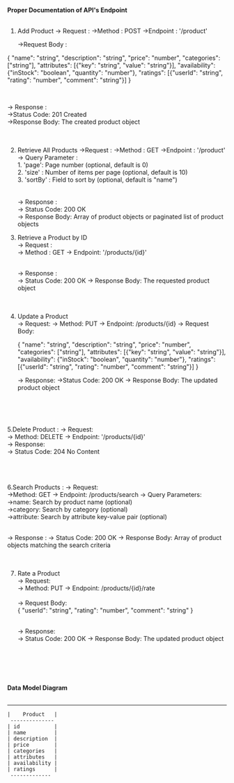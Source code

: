 <b>Proper Documentation of API's Endpoint</b> <br><br>

1. Add Product
   -> Request :
      ->Method : POST
      ->Endpoint : '/product'

      ->Request Body :

{
    "name": "string",
    "description": "string",
    "price": "number",
    "categories": ["string"],
    "attributes": [{"key": "string", "value": "string"}],
    "availability": {"inStock": "boolean", "quantity": "number"},
    "ratings": [{"userId": "string", "rating": "number", "comment": "string"}]
 }

<br>

 -> Response : <br>
->Status Code: 201 Created <br>
->Response Body: The created product object <br><br><br>

2. Retrieve All Products
   ->Request :
      ->Method : GET
      ->Endpoint : '/product' <br>
      -> Query Parameter : <br>
           1. 'page': Page number (optional, default is 0) <br>
           2. 'size' : Number of items per page (optional, default is 10)<br>
           3. 'sortBy' : Field to sort by (optional, default is "name")<br>
   <br><br>
   -> Response : <br>
     -> Status Code: 200 OK <br>
     -> Response Body: Array of product objects or paginated list of product objects


3. Retrieve a Product by ID <br>
   -> Request : <br>
       -> Method : GET
       -> Endpoint: '/products/{id}' <br><br>

   -> Response : <br>
     -> Status Code: 200 OK
     -> Response Body: The requested product object
     <br><br><br>

4. Update a Product <br>
   -> Request:
      -> Method: PUT
       -> Endpoint: /products/{id}
       -> Request Body:

   {
    "name": "string",
    "description": "string",
    "price": "number",
    "categories": ["string"],
    "attributes": [{"key": "string", "value": "string"}],
    "availability": {"inStock": "boolean", "quantity": "number"},
    "ratings": [{"userId": "string", "rating": "number", "comment": "string"}]
 }
    <br>

   -> Response:
      ->Status Code: 200 OK
       -> Response Body: The updated product object

   <br><br><br>

5.Delete Product :
  -> Request: <br>
      -> Method: DELETE
        -> Endpoint: '/products/{id}'
        <br>
   -> Response: <br>
       -> Status Code: 204 No Content   
<br><br><br>

6.Search Products : 
   -> Request: <br>
      ->Method: GET
       -> Endpoint: /products/search 
         -> Query Parameters: <br>
            ->name: Search by product name (optional)<br>
            ->category: Search by category (optional)<br>
             ->attribute: Search by attribute key-value pair (optional) <br><br>


   -> Response : 
     -> Status Code: 200 OK
      -> Response Body: Array of product objects matching the search criteria
<br><br><br>

7. Rate a Product <br>
     -> Request:<br>
      -> Method: PUT
       -> Endpoint: /products/{id}/rate <br><br>
       -> Request Body: <br>
    {
    "userId": "string",
    "rating": "number",
    "comment": "string"
   }
   <br><br>
   
   -> Response: <br>
      -> Status Code: 200 OK
       -> Response Body: The updated product object


<br><br> <br> <br> 


<b> Data Model Diagram</b> <br><br>

   --------------
    |    Product   |
     -------------- 
    | id           |
    | name         |
    | description  |
    | price        |
    | categories   |
    | attributes   |
    | availability |
    | ratings      |
     -------------

  
   


